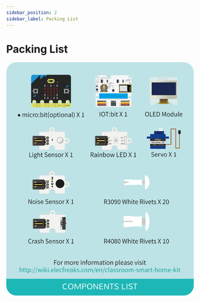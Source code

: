 ```yaml
---
sidebar_position: 2
sidebar_label: Packing List
---
```


# Packing List

![](./images/packing-list-01.png)

